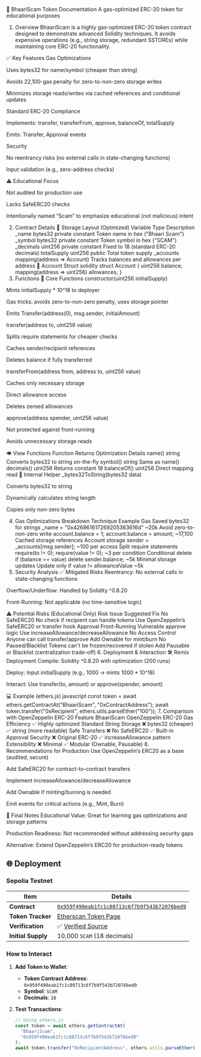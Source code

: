 📘 BhaariScam Token Documentation
A gas-optimized ERC-20 token for educational purposes

1. Overview
BhaariScam is a highly gas-optimized ERC-20 token contract designed to demonstrate advanced Solidity techniques. It avoids expensive operations (e.g., string storage, redundant SSTOREs) while maintaining core ERC-20 functionality.

✅ Key Features
Gas Optimizations

Uses bytes32 for name/symbol (cheaper than string)

Avoids 22,100-gas penalty for zero-to-non-zero storage writes

Minimizes storage reads/writes via cached references and conditional updates

Standard ERC-20 Compliance

Implements: transfer, transferFrom, approve, balanceOf, totalSupply

Emits: Transfer, Approval events

Security

No reentrancy risks (no external calls in state-changing functions)

Input validation (e.g., zero-address checks)

⚠️ Educational Focus

Not audited for production use

Lacks SafeERC20 checks

Intentionally named “Scam” to emphasize educational (not malicious) intent

2. Contract Details
🔐 Storage Layout (Optimized)
Variable	Type	Description
_name	bytes32 private constant	Token name in hex ("Bhaari Scam")
_symbol	bytes32 private constant	Token symbol in hex ("SCAM")
_decimals	uint256 private constant	Fixed to 18 (standard ERC-20 decimals)
totalSupply	uint256 public	Total token supply
_accounts	mapping(address => Account)	Tracks balances and allowances per address
🧱 Account Struct
solidity
struct Account {
    uint256 balance;
    mapping(address => uint256) allowances;
}
3. Functions
🔧 Core Functions
constructor(uint256 initialSupply)

Mints initialSupply * 10^18 to deployer

Gas tricks: avoids zero-to-non-zero penalty, uses storage pointer

Emits Transfer(address(0), msg.sender, initialAmount)

transfer(address to, uint256 value)

Splits require statements for cheaper checks

Caches sender/recipient references

Deletes balance if fully transferred

transferFrom(address from, address to, uint256 value)

Caches only necessary storage

Direct allowance access

Deletes zeroed allowances

approve(address spender, uint256 value)

Not protected against front-running

Avoids unnecessary storage reads

👁 View Functions
Function	Returns	Optimization Details
name()	string	Converts bytes32 to string on-the-fly
symbol()	string	Same as name()
decimals()	uint256	Returns constant 18
balanceOf()	uint256	Direct mapping read
🧰 Internal Helper
_bytes32ToString(bytes32 data)

Converts bytes32 to string

Dynamically calculates string length

Copies only non-zero bytes

4. Gas Optimizations Breakdown
Technique	Example	Gas Saved
bytes32 for strings	_name = "0x426861617269205363616d"	~20k
Avoid zero-to-non-zero write	account.balance = 1; account.balance = amount;	~17,100
Cached storage references	Account storage sender = _accounts[msg.sender];	~100 per access
Split require statements	require(to != 0); require(value != 0);	~3 per condition
Conditional delete	if (balance == value) delete sender.balance;	~5k
Minimal storage updates	Update only if value != allowanceValue	~5k
5. Security Analysis
✅ Mitigated Risks
Reentrancy: No external calls in state-changing functions

Overflow/Underflow: Handled by Solidity ^0.8.20

Front-Running: Not applicable (no time-sensitive logic)

⚠ Potential Risks (Educational Only)
Risk	Issue	Suggested Fix
No SafeERC20	No check if recipient can handle tokens	Use OpenZeppelin’s SafeERC20 or transfer hook
Approval Front-Running	Vulnerable approve logic	Use increaseAllowance/decreaseAllowance
No Access Control	Anyone can call transfer/approve	Add Ownable for mint/burn
No Paused/Blacklist	Tokens can't be frozen/recovered if stolen	Add Pausable or Blacklist (centralization trade-off)
6. Deployment & Interaction
🛠 Remix Deployment
Compile: Solidity ^0.8.20 with optimization (200 runs)

Deploy: Input initialSupply (e.g., 1000 → mints 1000 * 10^18)

Interact: Use transfer(to, amount) or approve(spender, amount)

💻 Example (ethers.js)
javascript
const token = await ethers.getContractAt("BhaariScam", "0xContractAddress");
await token.transfer("0xRecipient", ethers.utils.parseEther("100"));
7. Comparison with OpenZeppelin ERC-20
Feature	BhaariScam	OpenZeppelin ERC-20
Gas Efficiency	✅ Highly optimized	Standard
String Storage	❌ bytes32 (cheaper)	✅ string (more readable)
Safe Transfers	❌ No SafeERC20	✅ Built-in
Approval Security	❌ Original ERC-20	✅ increaseAllowance pattern
Extensibility	❌ Minimal	✅ Modular (Ownable, Pausable)
8. Recommendations for Production
Use OpenZeppelin’s ERC20 as a base (audited, secure)

Add SafeERC20 for contract-to-contract transfers

Implement increaseAllowance/decreaseAllowance

Add Ownable if minting/burning is needed

Emit events for critical actions (e.g., Mint, Burn)

🧠 Final Notes
Educational Value: Great for learning gas optimizations and storage patterns

Production Readiness: Not recommended without addressing security gaps

Alternative: Extend OpenZeppelin’s ERC20 for production-ready tokens

## 🌐 Deployment

### Sepolia Testnet
| Item               | Details                                                                                     |
|--------------------|---------------------------------------------------------------------------------------------|
| **Contract**       | [`0x959f490eab1fc1c80713c6f7b9f543b72076bed9`](https://sepolia.etherscan.io/address/0x959f490eab1fc1c80713c6f7b9f543b72076bed9) |
| **Token Tracker**   | [Etherscan Token Page](https://sepolia.etherscan.io/token/0x959f490eab1fc1c80713c6f7b9f543b72076bed9) |
| **Verification**   | ✅ [Verified Source](https://sepolia.etherscan.io/address/0x959f490eab1fc1c80713c6f7b9f543b72076bed9#code) |
| **Initial Supply**  | 10,000 `SCAM` (18 decimals)                                                                   |

### How to Interact
1. **Add Token to Wallet**:
   - **Token Contract Address**: `0x959f490eab1fc1c80713c6f7b9f543b72076bed9`
   - **Symbol**: `SCAM`
   - **Decimals**: `18`

2. **Test Transactions**:
   ```javascript
   // Using ethers.js
   const token = await ethers.getContractAt(
     "BhaariScam",
     "0x959f490eab1fc1c80713c6f7b9f543b72076bed9"
   );
   await token.transfer("0xRecipientAddress", ethers.utils.parseEther("100"));

